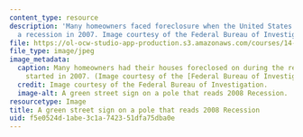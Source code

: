 ```yaml
---
content_type: resource
description: 'Many homeowners faced foreclosure when the United States slipped into
  a recession in 2007. Image courtesy of the Federal Bureau of Investigation. '
file: https://ol-ocw-studio-app-production.s3.amazonaws.com/courses/14-461-advanced-macroeconomics-i-fall-2012/f5e0524d1abe3c1a742351dfa75dba0e_14-461f12.jpg
file_type: image/jpeg
image_metadata:
  caption: Many homeowners had their houses foreclosed on during the recession that
    started in 2007. (Image courtesy of the [Federal Bureau of Investigation](http://www.fbi.gov/news/stories/2011/july/foreclosure_072211/image/forclosure-sign-in-front-of-house/view).)
  credit: Image courtesy of the Federal Bureau of Investigation.
  image-alt: A green street sign on a pole that reads 2008 Recession.
resourcetype: Image
title: A green street sign on a pole that reads 2008 Recession
uid: f5e0524d-1abe-3c1a-7423-51dfa75dba0e
---
```

